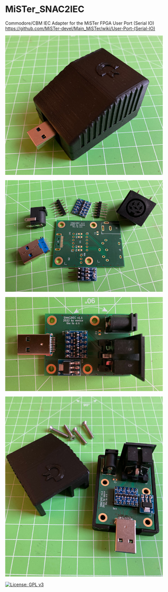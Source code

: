 # MiSTer_SNAC2IEC
Commodore/CBM IEC Adapter for the MiSTer FPGA User Port (Serial IO)  
https://github.com/MiSTer-devel/Main_MiSTer/wiki/User-Port-(Serial-IO)  
  
![Case](https://github.com/venice1200/MiSTer_SNAC2IEC/blob/main/Pictures/Case.jpg?raw=true)  
  
![Case](https://github.com/venice1200/MiSTer_SNAC2IEC/blob/main/Pictures/Parts.jpg?raw=true)  
  
![Case](https://github.com/venice1200/MiSTer_SNAC2IEC/blob/main/Pictures/Complete.jpg?raw=true)  
  
![Case](https://github.com/venice1200/MiSTer_SNAC2IEC/blob/main/Pictures/Case_Open.jpg?raw=true)  
  
[![License: GPL v3](https://img.shields.io/badge/License-GPLv3-blue.svg)](https://www.gnu.org/licenses/gpl-3.0)
